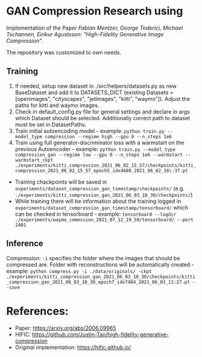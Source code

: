 # GAN Compression Research using 

Implementation of the Paper 
*Fabian Mentzer, George Toderici, Michael Tschannen, Eirikur Agustsson: "High-Fidelity Generative Image Compression"*.

The repository was customized to own needs.

## Training
1. If needed, setup new dataset in ./src/helpers/datasets.py as new BaseDataset and add it to DATASETS_DICT (existing Datasets = [openimages", "cityscapes",  "jetimages", "kitti", "waymo"]). Adjust the paths for kitti and waymo images.
2. Check in default_config.py file for general settings and declare in args which Dataset should be selected. Additionally correct path to dataset must be set in DatasetPaths. 
3. Train initial autoencoding model - example:
```python train.py --model_type compression --regime high --gpu 0 --n_steps 1e6```
4. Train using full generator-discriminator loss with a warmstart on the previous Autoencoder - example:
```python train.py --model_type compression_gan --regime low --gpu 0 --n_steps 1e6 --warmstart --warmstart_ckpt ./experiments/kitti_compression_2021_06_02_15_57/checkpoints/kitti_compression_2021_06_02_15_57_epoch5_idx4680_2021_06_02_16\:37.pt```


- Training chackpoints will be saved in ``experiments/dataset_compression_gan_timestamp/checkpoints/`` (e.g. ``./experiments/kitti_compression_gan_2021_06_03_10_30/checkpoints/``) 
- While training there will be information about the training logged in ``experiments/dataset_compression_gan_timestamp/tensorboard/`` which can be checked in tensorboard - example:
```tensorboard --logdir ./experiments/waymo_comession_2021_07_12_19_59/tensorboard/ --port 2401```


## Inference
Compression: ``-i`` specifies the folder where the images that should be compressed are. Folder with reconstructions will be automatically created - example:
```python compress.py -i ./data/originals/ -ckpt ./experiments/kitti_compression_gan_2021_06_03_10_30/checkpoints/kitti_compression_gan_2021_06_03_10_30_epoch7_idx7484_2021_06_03_11:27.pt --save```



# References: 
- Paper: https://arxiv.org/abs/2006.09965
- HIFIC: https://github.com/Justin-Tan/high-fidelity-generative-compression
- Original implementation: https://hific.github.io/

